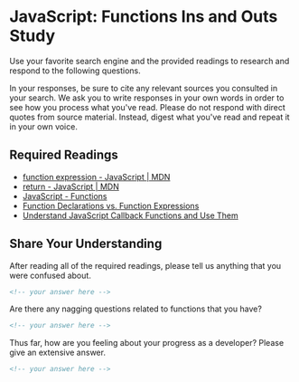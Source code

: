 # JavaScript: Functions Ins and Outs Study

Use your favorite search engine and the provided readings to research and
respond to the following questions.

In your responses, be sure to cite any relevant sources you consulted in your
search. We ask you to write responses in your own words in order to see how you
process what you've read. Please do not respond with direct quotes from source
material. Instead, digest what you've read and repeat it in your own voice.

## Required Readings

- [function expression - JavaScript | MDN](https://developer.mozilla.org/en-US/docs/Web/JavaScript/Reference/Operators/function)
- [return - JavaScript | MDN](https://developer.mozilla.org/en-US/docs/Web/JavaScript/Reference/Statements/return)
- [JavaScript - Functions](http://www.quirksmode.org/js/function.html)
- [Function Declarations vs. Function Expressions](https://javascriptweblog.wordpress.com/2010/07/06/function-declarations-vs-function-expressions)
- [Understand JavaScript Callback Functions and Use Them](http://javascriptissexy.com/understand-javascript-callback-functions-and-use-them)

## Share Your Understanding

After reading all of the required readings, please tell us anything that you
were confused about.

```md
<!-- your answer here -->
```

Are there any nagging questions related to functions that you have?

```md
<!-- your answer here -->
```

Thus far, how are you feeling about your progress as a developer? Please give an
extensive answer.

```md
<!-- your answer here -->
```
